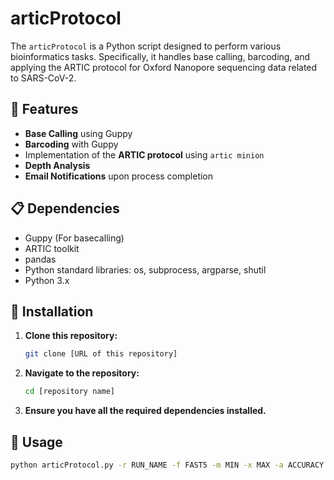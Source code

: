 # articProtocol

The `articProtocol` is a Python script designed to perform various bioinformatics tasks. Specifically, it handles base calling, barcoding, and applying the ARTIC protocol for Oxford Nanopore sequencing data related to SARS-CoV-2.

## 🚀 Features

- **Base Calling** using Guppy
- **Barcoding** with Guppy
- Implementation of the **ARTIC protocol** using `artic minion`
- **Depth Analysis**
- **Email Notifications** upon process completion

## 📋 Dependencies

- Guppy (For basecalling)
- ARTIC toolkit
- pandas
- Python standard libraries: os, subprocess, argparse, shutil
- Python 3.x

## 🔧 Installation

1. **Clone this repository:**
    ```bash
    git clone [URL of this repository]
    ```

2. **Navigate to the repository:**
    ```bash
    cd [repository name]
    ```

3. **Ensure you have all the required dependencies installed.**

## 🎯 Usage

```bash
python articProtocol.py -r RUN_NAME -f FAST5 -m MIN -x MAX -a ACCURACY [-g NUM_CALLERS] [-k GPU_RUNNERS_PER_DEVICE] [-i CHUNKS_PER_RUNNER] [-j NUMGPUS] [-e EMAIL]

